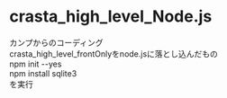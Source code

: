 # crasta_high_level_Node.js
カンプからのコーディング<br>
crasta_high_level_frontOnlyをnode.jsに落とし込んだもの<br>
npm init --yes<br>
npm install sqlite3<br>
を実行<br>
